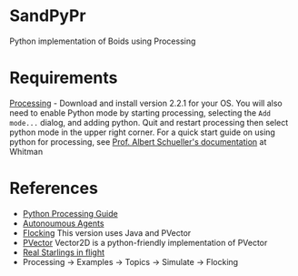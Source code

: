 # SandPyPr
Python implementation of Boids using Processing

Requirements
============
  
  [Processing](https://processing.org/) - Download and install version 2.2.1 for your OS. You will also need to enable Python mode by starting processing, selecting the `Add mode...` dialog, and adding python. Quit and restart processing then select python mode in the upper right corner. For a quick start guide on using python for processing, see [Prof. Albert Schueller's documentation](http://carrot.whitman.edu/Thinkcspy/processing.html) at Whitman
  
  
References
==========

* [Python Processing Guide](http://carrot.whitman.edu/Thinkcspy/processing.html)
* [Autonoumous Agents](http://natureofcode.com/book/chapter-6-autonomous-agents/)
* [Flocking](https://processing.org/examples/flocking.html) This version uses Java and PVector
* [PVector](https://processing.org/reference/PVector.html) Vector2D is a python-friendly implementation of PVector
* [Real Starlings in flight](https://youtu.be/QOGCSBh3kmM)
* Processing -> Examples -> Topics -> Simulate -> Flocking
